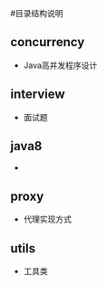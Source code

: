 #目录结构说明
## concurrency 
+ Java高并发程序设计
## interview
+ 面试题
## java8
+ 
## proxy
+ 代理实现方式
## utils
+ 工具类